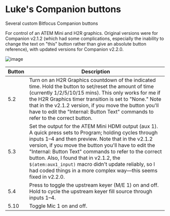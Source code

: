 # Luke's Companion buttons
Several custom Bitfocus Companion buttons

For control of an ATEM Mini and H2R graphics. Original versions were for Companion v2.1.2 (which had some complications, especially the inability to change the text on "this" button rather than give an absolute button reference), with updated versions for Companion v2.2.0.

![image](https://user-images.githubusercontent.com/44452336/111806955-e0109b00-88a8-11eb-8df3-85653604fd31.png)

| Button   | Description |
| -------- | ----------- |
| 5.2      | Turn on an H2R Graphics countdown of the indicated time. Hold the button to set/reset the amount of time (currently 1/2/5/10/15 mins). This only works for me if the H2R Graphics timer transition is set to "None." Note that in the v2.1.2 version, if you move the button you'll have to edit the "Internal: Button Text" commands to refer to the correct button. |
| 5.3      | Set the output for the ATEM Mini HDMI output (aux 1). A quick press sets to Program; holding cycles through inputs 1–4 and then preview. Note that in the v2.1.2 version, if you move the button you'll have to edit the "Internal: Button Text" commands to refer to the correct button. Also, I found that in v2.1.2, the `$(atem:aux1_input)` macro didn't update reliably, so I had coded things in a more complex way—this seems fixed in v2.2.0. |
| 5.4      | Press to toggle the upstream keyer (M/E 1) on and off. Hold to cycle the upstream keyer fill source through inputs 1–4. |
| 5.10     | Toggle Mic 1 on and off. |
